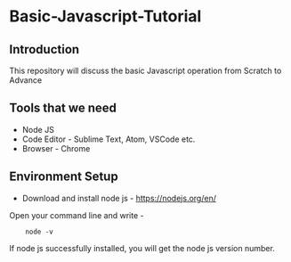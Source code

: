 # Basic-Javascript-Tutorial
## Introduction
This repository will discuss the basic Javascript operation from Scratch to Advance
## Tools that we need
- Node JS
- Code Editor - Sublime Text, Atom, VSCode etc.
- Browser - Chrome
## Environment Setup
- Download and install node js - https://nodejs.org/en/

Open your command line and write -
```
    node -v
```
If node js successfully installed, you will get the node js version number.




